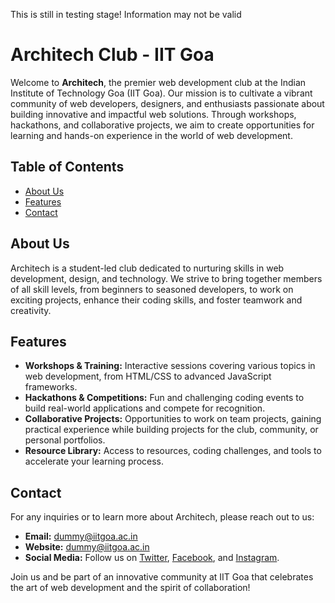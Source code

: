 This is still in testing stage! Information may not be valid


# Architech Club - IIT Goa

Welcome to **Architech**, the premier web development club at the Indian Institute of Technology Goa (IIT Goa). Our mission is to cultivate a vibrant community of web developers, designers, and enthusiasts passionate about building innovative and impactful web solutions. Through workshops, hackathons, and collaborative projects, we aim to create opportunities for learning and hands-on experience in the world of web development.

## Table of Contents
- [About Us](#about-us)
- [Features](#features)
- [Contact](#contact)

## About Us

Architech is a student-led club dedicated to nurturing skills in web development, design, and technology. We strive to bring together members of all skill levels, from beginners to seasoned developers, to work on exciting projects, enhance their coding skills, and foster teamwork and creativity.

## Features

- **Workshops & Training:** Interactive sessions covering various topics in web development, from HTML/CSS to advanced JavaScript frameworks.
- **Hackathons & Competitions:** Fun and challenging coding events to build real-world applications and compete for recognition.
- **Collaborative Projects:** Opportunities to work on team projects, gaining practical experience while building projects for the club, community, or personal portfolios.
- **Resource Library:** Access to resources, coding challenges, and tools to accelerate your learning process.

## Contact

For any inquiries or to learn more about Architech, please reach out to us:

- **Email:** [dummy@iitgoa.ac.in](mailto:architech@iitgoa.ac.in)
- **Website:** [dummy@iitgoa.ac.in](http://architech.iitgoa.ac.in)
- **Social Media:** Follow us on [Twitter](#), [Facebook](#), and [Instagram](#).

Join us and be part of an innovative community at IIT Goa that celebrates the art of web development and the spirit of collaboration!
